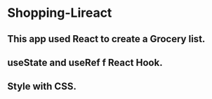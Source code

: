 # Shopping-Lireact

## This app used React to create a Grocery list.

## useState and useRef f React Hook.

## Style with CSS.

